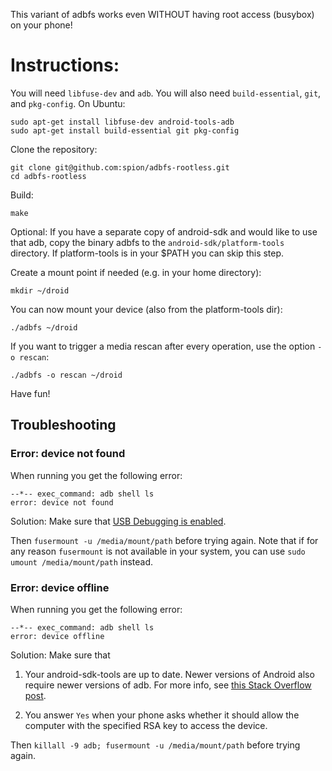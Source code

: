 This variant of adbfs works even WITHOUT having root access (busybox) on your phone!

Instructions:
=============

You will need `libfuse-dev` and `adb`. You will also need `build-essential`, `git`, and `pkg-config`. On Ubuntu:
    
    sudo apt-get install libfuse-dev android-tools-adb
    sudo apt-get install build-essential git pkg-config

Clone the repository:

    git clone git@github.com:spion/adbfs-rootless.git
    cd adbfs-rootless    

Build:

    make

Optional: If you have a separate copy of android-sdk and would
like to use that adb, copy the binary adbfs to the `android-sdk/platform-tools`
directory. If platform-tools is in your $PATH you can skip this step.

Create a mount point if needed (e.g. in your home directory):

    mkdir ~/droid

You can now mount your device (also from the platform-tools dir):

    ./adbfs ~/droid

If you want to trigger a media rescan after every operation, use the option `-o rescan`:

    ./adbfs -o rescan ~/droid

Have fun!

## Troubleshooting

### Error: device not found

When running you get the following error:

```
--*-- exec_command: adb shell ls
error: device not found
```

Solution: Make sure that [USB Debugging is enabled][enable-usb-debug].

Then `fusermount -u /media/mount/path` before trying again. Note that if for any reason `fusermount` is not available in your system, you can use `sudo umount /media/mount/path` instead.

### Error: device offline

When running you get the following error:

```
--*-- exec_command: adb shell ls
error: device offline
```

Solution: Make sure that

1. Your android-sdk-tools are up to date. Newer versions
   of Android also require newer versions of adb. For more info, see 
   [this Stack Overflow post][error-device-offline].

2. You answer `Yes` when your phone asks whether it should allow the 
   computer with the specified RSA key to access the device.

Then `killall -9 adb; fusermount -u /media/mount/path` before trying again.


[enable-usb-debug]: http://www.droidviews.com/how-to-enable-developer-optionsusb-debugging-mode-on-devices-with-android-4-2-jelly-bean/
[error-device-offline]: http://stackoverflow.com/questions/10680417/error-device-offline
